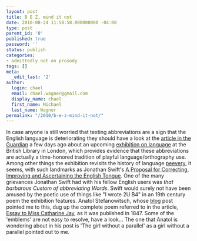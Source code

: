 ```yaml
---
layout: post
title: B E Z, mind it not
date: 2010-08-24 11:58:58.000000000 -04:00
type: post
parent_id: '0'
published: true
password: ''
status: publish
categories:
- admittedly not on prosody
tags: []
meta:
  _edit_last: '2'
author:
  login: chael
  email: chael.wagner@gmail.com
  display_name: chael
  first_name: Michael
  last_name: Wagner
permalink: "/2010/b-e-z-mind-it-not/"
---
```

In case anyone is still worried that texting abbreviations are a sign that the English language is deteriorating they should have a look at the [article in the Guardian](http://www.guardian.co.uk/science/2010/aug/18/british-library-textspeak-exhibition) a few days ago about an upcoming [exhibition on language](http://www.bl.uk/evolvingenglish/) at the British Library in London, which provides evidence that these abbreviations are actually a time-honored tradition of playful language/orthography use. Among other things the exhibition revisits the history of language [peevery](http://languagelog.ldc.upenn.edu/nll/?p=1354), it seems, with such landmarks as Jonathan Swift's [A Proposal for Correcting, Improving and Ascertaining the English Tongue](http://andromeda.rutgers.edu/~jlynch/Texts/proposal.html). One of the many grievances Jonathan Swift had with his fellow English users was _that barbarous Custom of abbreviating Words_. Swift would surely not have been amused by the poetic use of things like "I wrote 2U B4" in an 19th century poem the exhibition features. Anatol Stefanowitsch, whose [blog](http://www.wissenslogs.de/wblogs/blog/sprachlog) post pointed me to this, dug up the complete poem referred to in the article, [Essay to Miss Catharine Jay](http://www.wissenslogs.de/wblogs/blog/sprachlog/sprachgebrauch/2010-08-22/sms-k-rzel-im-19.-jahrhundert), as it was published in 1847. Some of the 'emblems' are not easy to resolve, have a look... The one that Anatol is wondering about in his post is 'The girl without a parallel' as a girl without a parallel pointed out to me.

